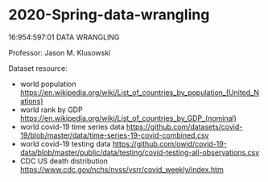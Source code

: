# 2020-Spring-data-wrangling
16:954:597:01 DATA WRANGLING 

Professor: Jason M. Klusowski

Dataset resource:
- world population
https://en.wikipedia.org/wiki/List_of_countries_by_population_(United_Nations)
- world rank by GDP
https://en.wikipedia.org/wiki/List_of_countries_by_GDP_(nominal)
- world covid-19 time series data
https://github.com/datasets/covid-19/blob/master/data/time-series-19-covid-combined.csv
- world covid-19 testing data
https://github.com/owid/covid-19-data/blob/master/public/data/testing/covid-testing-all-observations.csv
- CDC US death distribution 
https://www.cdc.gov/nchs/nvss/vsrr/covid_weekly/index.htm
